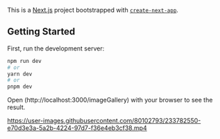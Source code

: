 This is a [Next.js](https://nextjs.org/) project bootstrapped with [`create-next-app`](https://github.com/vercel/next.js/tree/canary/packages/create-next-app).

## Getting Started

First, run the development server:

```bash
npm run dev
# or
yarn dev
# or
pnpm dev
```

Open (http://localhost:3000/imageGallery) with your browser to see the result.



https://user-images.githubusercontent.com/80102793/233782550-e70d3e3a-5a2b-4224-97d7-f36e4eb3cf38.mp4

